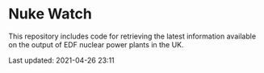 # Nuke Watch

This repository includes code for retrieving the latest information available on the output of EDF nuclear power plants in the UK.

Last updated: 2021-04-26 23:11